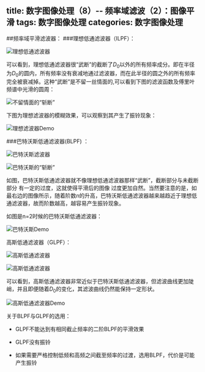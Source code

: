 title: 数字图像处理（8）-- 频率域滤波（2）：图像平滑
tags: 数字图像处理
categories: 数字图像处理
---------
##频率域平滑滤波器：
###理想低通滤波器（ILPF）：

![理想低通滤波器](http://7pulhb.com1.z0.glb.clouddn.com/ip-理想低通滤波器.jpg)

可以看到，理想低通滤波器很“武断”的截断了$D_0$以外的所有频率成分。即在半径为$D_0$的圆内，所有频率没有衰减地通过滤波器，而在此半径的圆之外的所有频率完全被衰减掉。这种“武断”是不留一丝情面的,可以看到下图的滤波函数及傅里叶频谱中光滑的圆周：

![不留情面的“斩断”](http://7pulhb.com1.z0.glb.clouddn.com/ip-武断的理想低通滤波器.jpg)

下图为理想滤波器的模糊效果，可以观察到其产生了振铃现象：

![理想滤波器Demo](http://7pulhb.com1.z0.glb.clouddn.com/ip-理想低通滤波器Demo.jpg)
 

###巴特沃斯低通滤波器(BLPF) ：

![巴特沃斯滤波器](http://7pulhb.com1.z0.glb.clouddn.com/ip-巴特沃斯滤波器.jpg)

![巴特沃斯的“斩断”](http://7pulhb.com1.z0.glb.clouddn.com/ip-巴特沃斯的“斩断”.jpg)

如图，巴特沃斯低通滤波器就不像理想低通滤波器那样“武断”，截断部分与未截断部分 有一定的过度，这就使得平滑后的图像 过度更加自然。当然要注意的是，如最右边的图像所示，随着阶数$n$的升高，巴特沃斯低通滤波器越来越趋近于理想低通滤波器，故而阶数越高，越容易产生振铃现象。

如图是n=2时候的巴特沃斯低通滤波器：

![巴特沃斯Demo](http://7pulhb.com1.z0.glb.clouddn.com/ip-巴特沃斯Demo.jpg)

高斯低通滤波器（GLPF）：

![高斯低通滤波器](http://7pulhb.com1.z0.glb.clouddn.com/ip-高斯滤波器.jpg)

![高斯低通滤波器](http://7pulhb.com1.z0.glb.clouddn.com/ip-高通的“斩断”.jpg)

可以看到，高斯低通滤波器非常近似于巴特沃斯低通滤波器，但滤波曲线更加陡峭，并且即便随着$D_0$的变化，其滤波曲线仍然能保持一定形状。

![高斯低通滤波器Demo](http://7pulhb.com1.z0.glb.clouddn.com/ip-高斯滤波器Demo.jpg)

关于BLPF与GLPF的选用：

* GLPF不能达到有相同截止频率的二阶BLPF的平滑效果

* GLPF没有振铃

* 如果需要严格控制低频和高频之间截至频率的过渡，选用BLPF，代价是可能产生振铃
